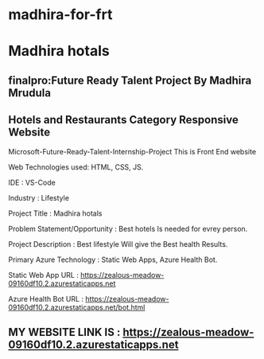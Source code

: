 # madhira-for-frt
# Madhira hotals
## finalpro:Future Ready Talent Project By Madhira Mrudula
## Hotels and Restaurants Category Responsive Website 

Microsoft-Future-Ready-Talent-Internship-Project This is Front End website

Web Technologies used: HTML, CSS, JS.

IDE           : VS-Code

Industry      : Lifestyle

Project Title : Madhira hotals

Problem Statement/Opportunity : Best hotels  Is needed for evrey person.

Project Description           :  Best lifestyle  Will give the Best health Results.

Primary Azure Technology      :  Static Web Apps, Azure Health Bot.

Static Web App URL :  https://zealous-meadow-09160df10.2.azurestaticapps.net

Azure Health Bot URL : https://zealous-meadow-09160df10.2.azurestaticapps.net/bot.html

## MY WEBSITE LINK IS : https://zealous-meadow-09160df10.2.azurestaticapps.net
